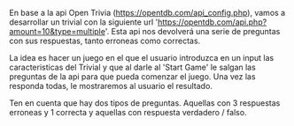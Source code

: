 En base a la api Open Trivia (https://opentdb.com/api_config.php), vamos a desarrollar un trivial con la siguiente url 'https://opentdb.com/api.php?amount=10&type=multiple'. Esta api nos devolverá una serie de preguntas con sus respuestas, tanto erroneas como correctas. 

La idea es hacer un juego en el que el usuario introduzca en un input las caracteristicas del Trivial y que al darle al 'Start Game' le salgan las preguntas de la api para que pueda comenzar el juego. Una vez las responda todas, le mostraremos al usuario el resultado.

Ten en cuenta que hay dos tipos de preguntas. Aquellas con 3 respuestas erroneas y 1 correcta y aquellas con respuesta verdadero / falso.
